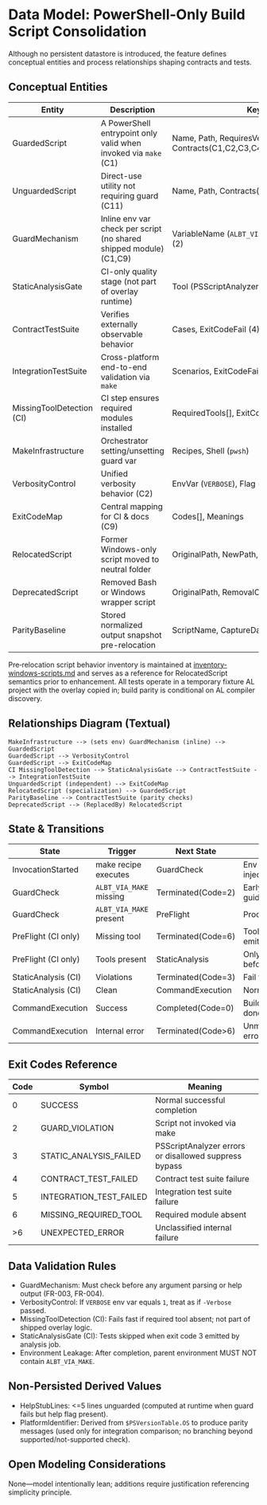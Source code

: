 # Data Model: PowerShell-Only Build Script Consolidation

Although no persistent datastore is introduced, the feature defines conceptual entities and process relationships shaping contracts and tests.

## Conceptual Entities
| Entity | Description | Key Attributes | Relationships |
|--------|-------------|----------------|--------------|
| GuardedScript | A PowerShell entrypoint only valid when invoked via `make` (C1) | Name, Path, RequiresVersion, SupportsVerbose, Contracts(C1,C2,C3,C4,C7,C8,C9,C10,C12,C13,C14) | Uses GuardMechanism |
| UnguardedScript | Direct-use utility not requiring guard (C11) | Name, Path, Contracts(C11,C12) | N/A |
| GuardMechanism | Inline env var check per script (no shared shipped module) (C1,C9) | VariableName (`ALBT_VIA_MAKE`), ExitCodeOnViolation (2) | Validates GuardedScript |
| StaticAnalysisGate | CI-only quality stage (not part of overlay runtime) | Tool (PSScriptAnalyzer), ExitCodeFail (3) | Blocks TestSuites |
| ContractTestSuite | Verifies externally observable behavior | Cases, ExitCodeFail (4) | Depends on GuardedScript, GuardMechanism |
| IntegrationTestSuite | Cross-platform end-to-end validation via `make` | Scenarios, ExitCodeFail (5) | Depends on GuardedScript, MakeInfrastructure |
| MissingToolDetection (CI) | CI step ensures required modules installed | RequiredTools[], ExitCodeMissing (6) | Precedes StaticAnalysisGate |
| MakeInfrastructure | Orchestrator setting/unsetting guard var | Recipes, Shell (`pwsh`) | Invokes GuardedScript |
| VerbosityControl | Unified verbosity behavior (C2) | EnvVar (`VERBOSE`), Flag (`-Verbose`) | Affects GuardedScript logging |
| ExitCodeMap | Central mapping for CI & docs (C9) | Codes[], Meanings | Referenced by all scripts |
| RelocatedScript | Former Windows-only script moved to neutral folder | OriginalPath, NewPath, ParityBaselineRef | Is a GuardedScript |
| DeprecatedScript | Removed Bash or Windows wrapper script | OriginalPath, RemovalCommit, Replacement | ReplacedBy RelocatedScript |
| ParityBaseline | Stored normalized output snapshot pre-relocation | ScriptName, CaptureDate, NormalizationRules | ComparedBy ContractTestSuite |

Pre‑relocation script behavior inventory is maintained at [inventory-windows-scripts.md](file:///d:/repos/al-build-tools/specs/003-powershell-only-build/inventory-windows-scripts.md) and serves as a reference for RelocatedScript semantics prior to enhancement. All tests operate in a temporary fixture AL project with the overlay copied in; build parity is conditional on AL compiler discovery.

## Relationships Diagram (Textual)
```
MakeInfrastructure --> (sets env) GuardMechanism (inline) --> GuardedScript
GuardedScript --> VerbosityControl
GuardedScript --> ExitCodeMap
CI MissingToolDetection --> StaticAnalysisGate --> ContractTestSuite --> IntegrationTestSuite
UnguardedScript (independent) --> ExitCodeMap
RelocatedScript (specialization) --> GuardedScript
ParityBaseline --> ContractTestSuite (parity checks)
DeprecatedScript --> (ReplacedBy) RelocatedScript
```

## State & Transitions
| State | Trigger | Next State | Notes |
|-------|---------|-----------|-------|
| InvocationStarted | make recipe executes | GuardCheck | Env variable injected |
| GuardCheck | `ALBT_VIA_MAKE` missing | Terminated(Code=2) | Early exit, stub guidance |
| GuardCheck | `ALBT_VIA_MAKE` present | PreFlight | Proceed |
| PreFlight (CI only) | Missing tool | Terminated(Code=6) | Tool list emitted (CI) |
| PreFlight (CI only) | Tools present | StaticAnalysis | Only in CI before tests |
| StaticAnalysis (CI) | Violations | Terminated(Code=3) | Fail fast |
| StaticAnalysis (CI) | Clean | CommandExecution | Normal path |
| CommandExecution | Success | Completed(Code=0) | Build/clean/etc done |
| CommandExecution | Internal error | Terminated(Code>6) | Unmapped error |

## Exit Codes Reference
| Code | Symbol | Meaning |
|------|--------|---------|
| 0 | SUCCESS | Normal successful completion |
| 2 | GUARD_VIOLATION | Script not invoked via make |
| 3 | STATIC_ANALYSIS_FAILED | PSScriptAnalyzer errors or disallowed suppress bypass |
| 4 | CONTRACT_TEST_FAILED | Contract test suite failure |
| 5 | INTEGRATION_TEST_FAILED | Integration test suite failure |
| 6 | MISSING_REQUIRED_TOOL | Required module absent |
| >6 | UNEXPECTED_ERROR | Unclassified internal failure |

## Data Validation Rules
- GuardMechanism: Must check before any argument parsing or help output (FR-003, FR-004).
- VerbosityControl: If `VERBOSE` env var equals `1`, treat as if `-Verbose` passed.
- MissingToolDetection (CI): Fails fast if required tool absent; not part of shipped overlay logic.
- StaticAnalysisGate (CI): Tests skipped when exit code 3 emitted by analysis job.
- Environment Leakage: After completion, parent environment MUST NOT contain `ALBT_VIA_MAKE`.

## Non-Persisted Derived Values
- HelpStubLines: <=5 lines unguarded (computed at runtime when guard fails but help flag present).
- PlatformIdentifier: Derived from `$PSVersionTable.OS` to produce parity messages (used only for integration comparison; no branching beyond supported/not-supported check).

## Open Modeling Considerations
None—model intentionally lean; additions require justification referencing simplicity principle.
